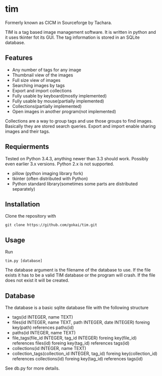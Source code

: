 # tim
Formerly known as CICM in Sourceforge by Tachara.

TIM is a tag based image management software.
It is written in python and it uses tkinter fot its GUI.
The tag information is stored in an SQLite database.

## Features

-   Any number of tags for any image
-   Thumbnail view of the images 
-   Full size view of images
-   Searching images by tags
-   Export and import collections
-   Fully usable by keyboard(mostly implemented)
-   Fully usable by mouse(partially implemented)
-   Collections(partially implemented)
-   Open images in another program(not implemented)

Collections are a way to group tags and use those groups to
find images. Basically they are stored search queries.
Export and import enable sharing images and their tags.

## Requierments

Tested on Python 3.4.3, anything newer than 3.3 should work.
Possibly even earlier 3.x versions. Python 2.x is not supported.

-   pillow (python imaging library fork)
-   tkinter (often distributed with Python)
-   Python standard library(sometimes some parts are distributed
    separately)

## Installation

Clone the repository with

```
git clone https://github.com/gokai/tim.git
```

## Usage

Run 

```
tim.py [database]
```

The database argument is the filename of the database to use.
If the file exists it has to be a valid TIM database or the
program will crash.
If the file does not exist it will be created.

## Database

The database is a basic sqlite database file with the following
structure

-   tags(id INTEGER, name TEXT)
-   files(id INTEGER, name TEXT, path INTEGER, date INTEGER)
    foreing key(path) references paths(id)
-   paths(id INTEGER, name TEXT)
-   file_tags(file_id INTEGER, tag_id INTEGER)
    foreing key(file_id) references files(id)
    foreing key(tag_id) references tags(id)
-   collections(id INTEGER, name TEXT)
-   collection_tags(collection_id INTEGER, tag_id)
    foreing key(collection_id) references collections(id)
    foreing key(tag_id) references tags(id)

See db.py for more details.
